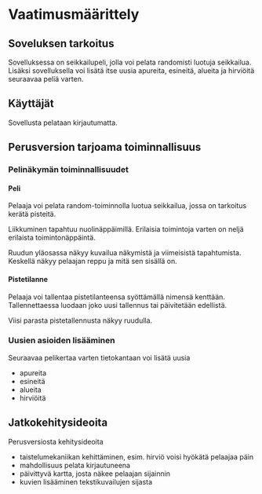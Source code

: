 # Vaatimusmäärittely

## Soveluksen tarkoitus

Sovelluksessa on seikkailupeli, jolla voi pelata randomisti luotuja seikkailua. Lisäksi sovelluksella voi lisätä itse uusia apureita, esineitä, alueita ja hirviöitä seuraavaa peliä varten. 

## Käyttäjät

Sovellusta pelataan kirjautumatta. 

## Perusversion tarjoama toiminnallisuus

### Pelinäkymän toiminnallisuudet

#### Peli

Pelaaja voi pelata random-toiminnolla luotua seikkailua, jossa on tarkoitus kerätä pisteitä.

Liikkuminen tapahtuu nuolinäppäimillä. Erilaisia toimintoja varten on neljä erilaista toimintonäppäintä.

Ruudun yläosassa näkyy kuvailua näkymistä ja viimeisistä tapahtumista. Keskellä näkyy pelaajan reppu ja mitä sen sisällä on.

#### Pistetilanne

Pelaaja voi tallentaa pistetilanteensa syöttämällä nimensä kenttään. Tallennettaessa luodaan joko uusi tallennus tai päivitetään edellistä.

Viisi parasta pistetallennusta näkyy ruudulla.

### Uusien asioiden lisääminen

Seuraavaa pelikertaa varten tietokantaan voi lisätä uusia

- apureita
- esineitä
- alueita
- hirviöitä

## Jatkokehitysideoita

Perusversiosta kehitysideoita

- taistelumekaniikan kehittäminen, esim. hirviö voisi hyökätä pelaajaa päin
- mahdollisuus pelata kirjautuneena
- päivittyvä kartta, josta näkee pelaajan sijainnin
- kuvien lisääminen tekstikuvailujen sijasta
